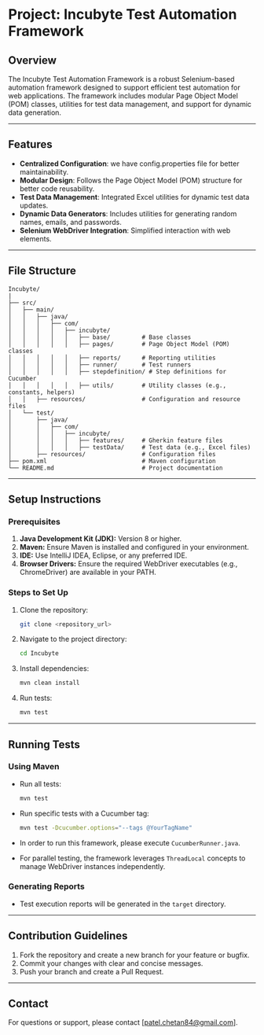 # Project: Incubyte Test Automation Framework

## Overview
The Incubyte Test Automation Framework is a robust Selenium-based automation framework designed to support efficient test automation for web applications. The framework includes modular Page Object Model (POM) classes, utilities for test data management, and support for dynamic data generation.

---

## Features
- **Centralized Configuration**: we have config.properties file for better maintainability.
- **Modular Design**: Follows the Page Object Model (POM) structure for better code reusability.
- **Test Data Management**: Integrated Excel utilities for dynamic test data updates.
- **Dynamic Data Generators**: Includes utilities for generating random names, emails, and passwords.
- **Selenium WebDriver Integration**: Simplified interaction with web elements.

---

## File Structure

```
Incubyte/
|
├── src/
│   ├── main/
│   │   ├── java/
│   │   │   ├── com/
│   │   │   │   ├── incubyte/
│   │   │   │   │   ├── base/         # Base classes
│   │   │   │   │   ├── pages/        # Page Object Model (POM) classes
│   │   │   │   │   ├── reports/      # Reporting utilities
│   │   │   │   │   ├── runner/       # Test runners
│   │   │   │   │   ├── stepdefinition/ # Step definitions for Cucumber
│   │   │   │   │   ├── utils/        # Utility classes (e.g., constants, helpers)
│   │   ├── resources/                # Configuration and resource files
│   └── test/
│       ├── java/
│       │   ├── com/
│       │   │   ├── incubyte/
│       │   │   │   ├── features/     # Gherkin feature files
│       │   │   │   ├── testData/     # Test data (e.g., Excel files)
│       ├── resources/                # Configuration files
├── pom.xml                           # Maven configuration
└── README.md                         # Project documentation
```

---

## Setup Instructions

### Prerequisites
1. **Java Development Kit (JDK):** Version 8 or higher.
2. **Maven:** Ensure Maven is installed and configured in your environment.
3. **IDE:** Use IntelliJ IDEA, Eclipse, or any preferred IDE.
4. **Browser Drivers:** Ensure the required WebDriver executables (e.g., ChromeDriver) are available in your PATH.

### Steps to Set Up
1. Clone the repository:
   ```bash
   git clone <repository_url>
   ```

2. Navigate to the project directory:
   ```bash
   cd Incubyte
   ```

3. Install dependencies:
   ```bash
   mvn clean install
   ```

4. Run tests:
   ```bash
   mvn test
   ```

---

## Running Tests

### Using Maven
- Run all tests:
  ```bash
  mvn test
  ```

- Run specific tests with a Cucumber tag:
  ```bash
  mvn test -Dcucumber.options="--tags @YourTagName"
  ```

- In order to run this framework, please execute `CucumberRunner.java`.
- For parallel testing, the framework leverages `ThreadLocal` concepts to manage WebDriver instances independently.

### Generating Reports
- Test execution reports will be generated in the `target` directory.

---

## Contribution Guidelines
1. Fork the repository and create a new branch for your feature or bugfix.
2. Commit your changes with clear and concise messages.
3. Push your branch and create a Pull Request.


---

## Contact
For questions or support, please contact [patel.chetan84@gmail.com].

